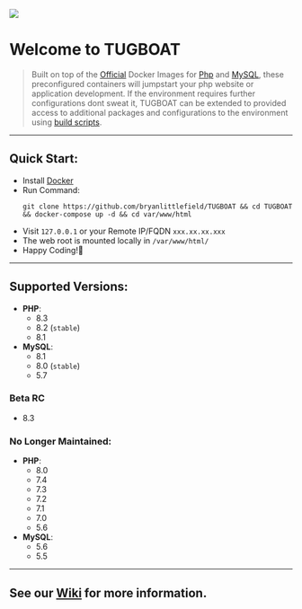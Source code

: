 ![](https://p19.f3.n0.cdn.getcloudapp.com/items/NQuvEepO/68747470733a2f2f636c2e6c792f3038335a31723358323331462f646f776e6c6f61642f496d616765253230323031372d30352d32332532306174253230322e31362e3035253230414d2e706e67.png?v=c6b67635a93a2309b8e90953c1466713)

# Welcome to TUGBOAT

> Built on top of the [Official](https://docs.docker.com/docker-hub/official_images/) Docker Images for [Php](https://hub.docker.com/_/php) and [MySQL](https://hub.docker.com/_/mysql), these preconfigured containers will jumpstart your php website or application development. If the environment requires further configurations dont sweat it, TUGBOAT can be extended to provided access to additional packages and configurations to the environment using [build scripts](https://github.com/bryanlittlefield/TUGBOAT/wiki/Running-Scripts-in-the-Web-Container-on-Build).  

- - - -

##  Quick Start:
- Install [Docker](https://docs.docker.com/engine/installation/)
- Run Command: 
  ```
  git clone https://github.com/bryanlittlefield/TUGBOAT && cd TUGBOAT && docker-compose up -d && cd var/www/html
  ```
- Visit `127.0.0.1` or your Remote IP/FQDN `xxx.xx.xx.xxx`
- The web root is mounted locally in `/var/www/html/`
- Happy Coding!:beers:


- - - -

##  Supported Versions:

- **PHP**:
  - 8.3
  - 8.2 (`stable`)
  - 8.1
- **MySQL**:
  - 8.1
  - 8.0 (`stable`)
  - 5.7
 
###  Beta RC
  - 8.3

###  No Longer Maintained:

- **PHP**:
  - 8.0
  - 7.4
  - 7.3
  - 7.2
  - 7.1
  - 7.0
  - 5.6
- **MySQL**:
  - 5.6
  - 5.5
- - - -

## See our [Wiki](https://github.com/bryanlittlefield/TUGBOAT/wiki) for more information.
